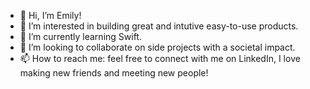 - 👋 Hi, I’m Emily!
- 👀 I’m interested in building great and intutive easy-to-use products.
- 🌱 I’m currently learning Swift.
- 💞️ I’m looking to collaborate on side projects with a societal impact.
- 📫 How to reach me: feel free to connect with me on LinkedIn, I love making new friends and meeting new people!

<!---
emilyvchow/emilyvchow is a ✨ special ✨ repository because its `README.md` (this file) appears on your GitHub profile.
You can click the Preview link to take a look at your changes.
--->
